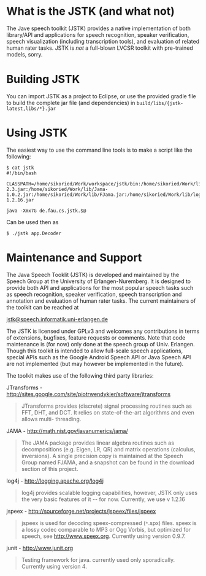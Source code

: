 # What is the JSTK (and what not)
The Jave speech toolkit (JSTK) provides a native implementation of both library/API and applications for speech recognition, speaker verification, speech visualization (including transcription tools), and evaluation of related human rater tasks.
JSTK is *not* a full-blown LVCSR toolkit with pre-trained models, sorry.

# Building JSTK
You can import JSTK as a project to Eclipse, or use the provided gradle file to build the complete jar file (and dependencies) in `build/libs/{jstk-latest,libs/*}.jar`

# Using JSTK
The easiest way to use the command line tools is to make a script like the following:
```
$ cat jstk
#!/bin/bash

CLASSPATH=/home/sikoried/Work/workspace/jstk/bin:/home/sikoried/Work/lib/jtransforms-2.3.jar:/home/sikoried/Work/lib/Jama-1.0.2.jar:/home/sikoried/Work/lib/FJama.jar:/home/sikoried/Work/lib/log4j-1.2.16.jar

java -Xmx7G de.fau.cs.jstk.$@
```

Can be used then as

```
$ ./jstk app.Decoder
```

# Maintenance and Support

The Java Speech Tooklit (JSTK) is developed and maintained by the Speech Group
at the University of Erlangen-Nuremberg. It is designed to provide both API and
applications for the most popular speech tasks such as speech recognition,
speaker verification, speech transcription and annotation and evaluation of
human rater tasks. The current maintainers of the toolkit can be reached at

jstk@speech.informatik.uni-erlangen.de

The JSTK is licensed under GPLv3 and welcomes any contributions in terms of
extensions, bugfixes, feature requests or comments. Note that code maintenance
is (for now) only done at the speech group of Univ. Erlangen. Though this
toolkit is intended to allow full-scale speech applications, special APIs such
as the Google Android Speech API or Java Speech API are not implemented (but may
however be implemented in the future).

The toolkit makes use of the following third party libraries:

JTransforms - http://sites.google.com/site/piotrwendykier/software/jtransforms
> JTransforms provides (discrete) signal processing routines such as FFT, DHT,
> and DCT. It relies on state-of-the-art algorithms and even allows multi-
> threading.

JAMA - http://math.nist.gov/javanumerics/jama/
> The JAMA package provides linear algebra routines such as decompositions
> (e.g. Eigen, LR, QR) and matrix operations (calculus, inversions).
> A single precision copy is maintained at the Speech Group named FJAMA, and
> a snapshot can be found in the download section of this project.

log4j - http://logging.apache.org/log4j
> log4j provides scalable logging capabilities, however, JSTK only uses the
> very basic features of it -- for now. Currently, we use v 1.2.16

jspeex - http://sourceforge.net/projects/jspeex/files/jspeex
> jspeex is used for decoding speex-compressed (`*`.spx) files. speex is a lossy
> codec comparable to MP3 or Ogg Vorbis, but optimized for speech, see http://www.speex.org.
> Currently using version 0.9.7.

junit - http://www.junit.org
> Testing framework for java. currently used only sporadically.
> Currently using version 4.